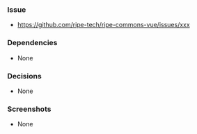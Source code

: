### Issue
- https://github.com/ripe-tech/ripe-commons-vue/issues/xxx

### Dependencies
- None

### Decisions
- None

### Screenshots
- None
